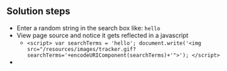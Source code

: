 ## Solution steps

- Enter a random string in the search box like: `hello`
- View page source and notice it gets reflected in a javascript
  - `<script>
    var searchTerms = 'hello';
    document.write('<img src="/resources/images/tracker.gif?searchTerms='+encodeURIComponent(searchTerms)+'">');
  </script>`
- 
